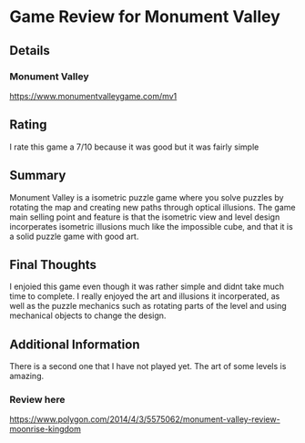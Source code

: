 # Game Review for Monument Valley
## Details
### Monument Valley
https://www.monumentvalleygame.com/mv1

## Rating
I rate this game a 7/10 because it was good but it was fairly simple

## Summary
Monument Valley is a isometric puzzle game where you solve puzzles by rotating the map and creating new paths through optical illusions. The game main selling point and feature is that the isometric view and level design incorperates isometric illusions much like the impossible cube, and that it is a solid puzzle game with good art. 
## Final Thoughts
I enjoied this game even though it was rather simple and didnt take much time to complete. I really enjoyed the art and illusions it incorperated, as well as the puzzle mechanics such as rotating parts of the level and using mechanical objects to change the design.

## Additional Information
There is a second one that I have not played yet. The art of some levels is amazing.

### Review here
https://www.polygon.com/2014/4/3/5575062/monument-valley-review-moonrise-kingdom 
